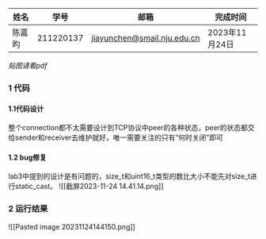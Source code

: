 | 姓名 | 学号  | 邮箱  | 完成时间  |
|------|---|---|---|
|   陈嘉昀   | 211220137  | jiayunchen@smail.nju.edu.cn | 2023年11月24日  |

*贴图请看pdf*

### 1 代码
#### 1.1代码设计
整个connection都不太需要设计到TCP协议中peer的各种状态，peer的状态都交给sender和receiver去维护就好，唯一需要关注的只有“何时关闭”即可

#### 1.2 bug修复
lab3中提到的设计是有问题的，size_t和uint16_t类型的数比大小不能先对size_t进行static_cast。
![[截屏2023-11-24 14.41.14.png]]


### 2 运行结果

![[Pasted image 20231124144150.png]]

